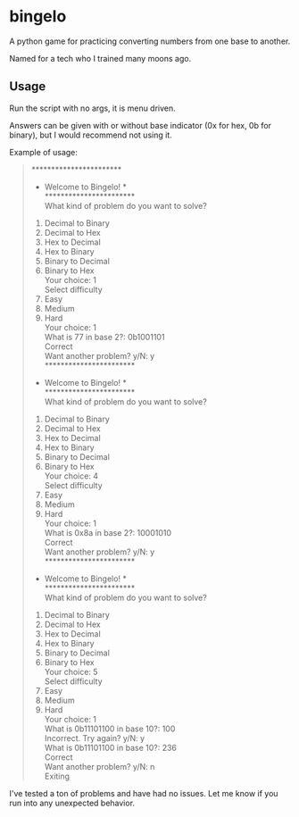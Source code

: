 bingelo
======

A python game for practicing converting numbers from one base to another.

Named for a tech who I trained many moons ago.

Usage
---------------------
Run the script with no args, it is menu driven.

Answers can be given with or without base indicator (0x for hex, 0b for binary), but I would recommend not using
it.

Example of usage:
> *********************** <br />
> * Welcome to Bingelo! * <br />
> *********************** <br />
> What kind of problem do you want to solve? <br />
> 1) Decimal to Binary <br />
> 2) Decimal to Hex <br />
> 3) Hex to Decimal <br />
> 4) Hex to Binary <br />
> 5) Binary to Decimal <br />
> 6) Binary to Hex <br />
> Your choice: 1 <br />
> Select difficulty <br />
> 1) Easy <br />
> 2) Medium <br />
> 3) Hard <br />
> Your choice: 1 <br />
> What is 77 in base 2?: 0b1001101 <br />
> Correct <br />
> Want another problem? y/N: y <br />
> *********************** <br />
> * Welcome to Bingelo! * <br />
> *********************** <br />
> What kind of problem do you want to solve? <br />
> 1) Decimal to Binary <br />
> 2) Decimal to Hex <br />
> 3) Hex to Decimal <br />
> 4) Hex to Binary <br />
> 5) Binary to Decimal <br />
> 6) Binary to Hex <br />
> Your choice: 4 <br />
> Select difficulty <br />
> 1) Easy <br />
> 2) Medium <br />
> 3) Hard <br />
> Your choice: 1 <br />
> What is 0x8a in base 2?: 10001010 <br />
> Correct <br />
> Want another problem? y/N: y <br />
> *********************** <br />
> * Welcome to Bingelo! * <br />
> *********************** <br />
> What kind of problem do you want to solve? <br />
> 1) Decimal to Binary <br />
> 2) Decimal to Hex <br />
> 3) Hex to Decimal <br />
> 4) Hex to Binary <br />
> 5) Binary to Decimal <br />
> 6) Binary to Hex <br />
> Your choice: 5 <br />
> Select difficulty <br />
> 1) Easy <br />
> 2) Medium <br />
> 3) Hard <br />
> Your choice: 1 <br />
> What is 0b11101100 in base 10?: 100 <br />
> Incorrect. Try again? y/N: y <br />
> What is 0b11101100 in base 10?: 236 <br />
> Correct <br />
> Want another problem? y/N: n <br />
> Exiting <br />

I've tested a ton of problems and have had no issues. Let me know if you run into any unexpected behavior.